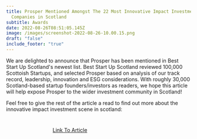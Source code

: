 ```yaml
---
title: Prosper Mentioned Amongst The 22 Most Innovative Impact Investment
  Companies in Scotland
subtitle: Awards
date: 2022-08-26T08:51:05.145Z
image: /images/screenshot-2022-08-26-10.00.15.png
draft: "false"
include_footer: "true"
---
```

We are delighted to announce that Prosper has been mentioned in Best Start Up Scotland's newest list. Best Start Up Scotland reviewed 100,000 Scottoish Startups, and selected Prosper based on analysis of our track record, leadership, innovation and ESG considerations. With roughly 30,000 Scotland-based startup founders/investors as readers, we hope this article will help expose Prosper to the wider investment community in Scotland! 

Feel free to give the rest of the article a read to find out more about the innovative impact investment scene in scotland: 

<a href="https://beststartup.scot/22-scotland-based-impact-investing-companies-the-most-innovative-impact-investing-companies/">
<span class="button signup-button rounded secondary-btn raised" style="width: 250px; margin: auto; margin-top: 40px; display: flex;">
        Link To Article
</span>
</a>